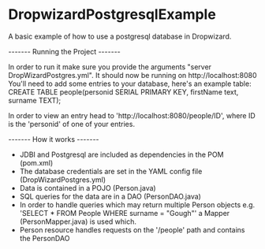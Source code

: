 # DropwizardPostgresqlExample
A basic example of how to use a postgresql database in Dropwizard.

------- Running the Project -------

In order to run it make sure you provide the arguments "server DropWizardPostgres.yml".
It should now be running on http://localhost:8080
You'll need to add some entries to your database, here's an example table:
 CREATE TABLE people(personid SERIAL PRIMARY KEY, firstName text, surname TEXT);

In order to view an entry head to 'http://localhost:8080/people/ID', where ID is the 'personid' of one of your entries.


------- How it works -------

- JDBI and Postgresql are included as dependencies in the POM (pom.xml)
- The database credentials are set in the YAML config file (DropWizardPostgres.yml)
- Data is contained in a POJO (Person.java)
- SQL queries for the data are in a DAO (PersonDAO.java)
- In order to handle queries which may return multiple Person objects e.g. 'SELECT * FROM People WHERE surname = "Gough"' a Mapper (PersonMapper.java) is used which.
- Person resource handles requests on the '/people' path and contains the PersonDAO
